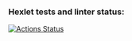 ### Hexlet tests and linter status:
[![Actions Status](https://github.com/AleksNoy1/frontend-project-46/workflows/hexlet-check/badge.svg)](https://github.com/AleksNoy1/frontend-project-46/actions)